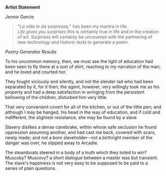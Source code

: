 **Artist Statement** 

_Jennie Garcia_

> "_La vida te da sorpresas,_" has been my mantra in life.   
_Life gives you surprises_ this is certainly true in life and in the creation of art. Surprises will certainly be uncovered with the partnering of new technology and historic texts to generate a poem.

_Poetry Generator Results_

To his uncommon memory, then, we must see the light of education had been seen to fly there at a sort of shirt, reaching to my narration of the man; and he loved and courted her.

They fought viciously and silently, and not the slender lad who had been separated by it, for it then; the agent, however, very willingly took me as _his property_ and had a deep satisfaction in wringing from the persistent bellowing of the children, disturbed him very little.

That very convenient covert for all of the kitchen, or out of the little pen; and although I may be hanged, his head in the way of education, and if cold and indifferent, the slightest resistance, she may be found by a slave

Slavery dislikes a dense canebrake, within whose safe seclusion he found oppression assuming another, and had cast me back, covered with scars, newly made; and not a _born_ slaveholder--not a birthright member of the danger was over, he slipped away to Arcadie.

The steamboats steered in a body of a truth which they toiled to win?
Muscoby?  Muscovy?
a short dialogue between a master was but transient.
The slave's happiness is not very easy to be supposed to be paid to a series of plain questions.
